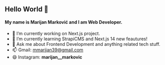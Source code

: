 ## Hello World 👋

#### My name is Marijan Marković and I am Web Developer.


- 🔭 I’m currently working on Next.js project.
- 🌱 I’m currently learning StrapiCMS and Next.js 14 new feautures!
- 💬 Ask me about Frontend Development and anything related tech stuff. 
- 📫 Gmail: mmarijan39@gmail.com
- 😄 Instagram:   __marijan__markovic__
 
